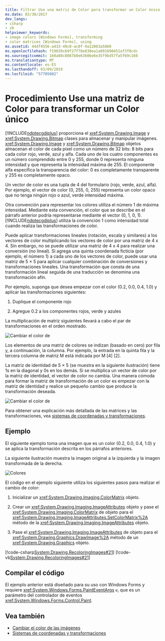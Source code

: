 ```yaml
---
title: Filtrar Use una matriz de Color para transformar un Color único
ms.date: 03/30/2017
dev_langs:
- csharp
- vb
helpviewer_keywords:
- image colors [Windows Forms], transforming
- color matrices [Windows Forms], using
ms.assetid: 44df4556-a433-49c0-ac0f-9a12063a5860
ms.openlocfilehash: f19039c69f27f78e838ea1a891690451af3f0cdc
ms.sourcegitcommit: 160a88c8087b0e63606e6e35f9bd57fa5f69c168
ms.translationtype: MT
ms.contentlocale: es-ES
ms.lasthandoff: 03/09/2019
ms.locfileid: "57705602"
---
```

# <a name="how-to-use-a-color-matrix-to-transform-a-single-color"></a>Procedimiento Use una matriz de Color para transformar un Color único
[!INCLUDE[ndptecgdiplus](../../../../includes/ndptecgdiplus-md.md)] proporciona el <xref:System.Drawing.Image> y <xref:System.Drawing.Bitmap> clases para almacenar y manipular imágenes. <xref:System.Drawing.Image> y <xref:System.Drawing.Bitmap> objetos almacenan el color de cada píxel como un número de 32 bits: 8 bits para cada color rojo, verde, azul y alfa. Cada uno de los cuatro componentes es un número comprendido entre 0 y 255, donde 0 representa ninguna intensidad y que representa la intensidad máxima de 255. El componente alfa especifica la transparencia del color: 0 es completamente transparente y 255 es completamente opaco.  
  
 Un vector de color es una tupla de 4 del formulario (rojo, verde, azul, alfa). Por ejemplo, el vector de color (0, 255, 0, 255) representa un color opaco que no tenga ningún rojo o azul, verde intensidad máxima.  
  
 Otra convención para representar los colores utiliza el número 1 de máxima intensidad. Mediante esta convención, el color que se describe en el párrafo anterior podría representarse mediante el vector (0, 1, 0, 1). [!INCLUDE[ndptecgdiplus](../../../../includes/ndptecgdiplus-md.md)] utiliza la convención 1 como intensidad total cuando realiza las transformaciones de color.  
  
 Puede aplicar transformaciones lineales (rotación, escala y similares) a los vectores de color multiplicando los vectores de color por una matriz de 4 x 4. Sin embargo, no se puede utilizar una matriz de 4 x 4 para realizar una conversión (no lineal). Si agrega una quinta coordenada ficticia (por ejemplo, el número 1) a cada uno de los vectores de color, puede usar una matriz de 5 × 5 para aplicar cualquier combinación de conversiones y transformaciones lineales. Una transformación que consta de una transformación lineal seguida de una traducción se denomina una transformación afín.  
  
 Por ejemplo, suponga que desea empezar con el color (0.2, 0.0, 0.4, 1.0) y aplicar las transformaciones siguientes:  
  
1.  Duplique el componente rojo  
  
2.  Agregue 0.2 a los componentes rojos, verde y azules  
  
 La multiplicación de matriz siguientes llevará a cabo el par de transformaciones en el orden mostrado.  
  
 ![Cambiar el color de](./media/recoloring01.gif "recoloring01")  
  
 Los elementos de una matriz de colores se indizan (basado en cero) por fila y, a continuación, la columna. Por ejemplo, la entrada en la quinta fila y la tercera columna de matriz M está indicada por M [4] [2].  
  
 La matriz de identidad de 5 × 5 (se muestra en la siguiente ilustración) tiene 1s en la diagonal y 0s en los demás. Si se multiplica un vector de color por la matriz de identidad, el vector de color no cambia. Una manera cómoda para formar la matriz de transformación de un color es empezar con la matriz de identidad y realice un pequeño cambio que produce la transformación deseada.  
  
 ![Cambiar el color de](./media/recoloring02.gif "recoloring02")  
  
 Para obtener una explicación más detallada de las matrices y las transformaciones, vea [sistemas de coordenadas y transformaciones](coordinate-systems-and-transformations.md).  
  
## <a name="example"></a>Ejemplo  
 El siguiente ejemplo toma una imagen que es un color (0.2, 0.0, 0.4, 1.0) y se aplica la transformación descrita en los párrafos anteriores.  
  
 La siguiente ilustración muestra la imagen original a la izquierda y la imagen transformada de la derecha.  
  
 ![Colores](./media/colortrans1.png "colortrans1")  
  
 El código en el ejemplo siguiente utiliza los siguientes pasos para realizar el cambio de color:  
  
1.  Inicializar un <xref:System.Drawing.Imaging.ColorMatrix> objeto.  
  
2.  Crear un <xref:System.Drawing.Imaging.ImageAttributes> objeto y pase el <xref:System.Drawing.Imaging.ColorMatrix> de objeto para el <xref:System.Drawing.Imaging.ImageAttributes.SetColorMatrix%2A> método de la <xref:System.Drawing.Imaging.ImageAttributes> objeto.  
  
3.  Pase el <xref:System.Drawing.Imaging.ImageAttributes> de objeto para el <xref:System.Drawing.Graphics.DrawImage%2A> método de un <xref:System.Drawing.Graphics> objeto.  
  
 [!code-csharp[System.Drawing.RecoloringImages#21](~/samples/snippets/csharp/VS_Snippets_Winforms/System.Drawing.RecoloringImages/CS/Class1.cs#21)]
 [!code-vb[System.Drawing.RecoloringImages#21](~/samples/snippets/visualbasic/VS_Snippets_Winforms/System.Drawing.RecoloringImages/VB/Class1.vb#21)]  
  
## <a name="compiling-the-code"></a>Compilar el código  
 El ejemplo anterior está diseñado para su uso con Windows Forms y requiere <xref:System.Windows.Forms.PaintEventArgs> `e`, que es un parámetro del controlador de eventos <xref:System.Windows.Forms.Control.Paint>.  
  
## <a name="see-also"></a>Vea también
- [Cambiar el color de las imágenes](recoloring-images.md)
- [Sistemas de coordenadas y transformaciones](coordinate-systems-and-transformations.md)
